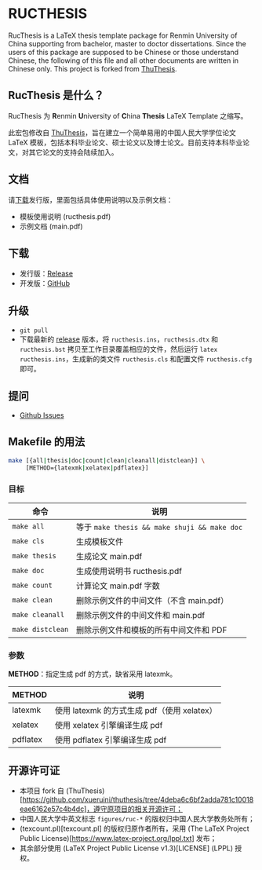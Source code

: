 RUCTHESIS
=========

RucThesis is a LaTeX thesis template package for Renmin University of China supporting from bachelor, master to doctor dissertations. Since the users of this package are supposed to be Chinese or those understand Chinese, the following of this file and all other documents are written in Chinese only. This project is forked from [ThuThesis](https://github.com/xueruini/thuthesis).


RucThesis 是什么？
-----------------

RucThesis 为 <b>R</b>enmin <b>U</b>niversity of <b>C</b>hina <b>Thesis</b> LaTeX Template 之缩写。

此宏包修改自 [ThuThesis](https://github.com/xueruini/thuthesis)，旨在建立一个简单易用的中国人民大学学位论文 LaTeX 模板，包括本科毕业论文、硕士论文以及博士论文。目前支持本科毕业论文，对其它论文的支持会陆续加入。


文档
----

请[下载](https://github.com/abuccts/ructhesis/releases)发行版，里面包括具体使用说明以及示例文档：

* 模板使用说明 (ructhesis.pdf)
* 示例文档 (main.pdf)


下载
----

* 发行版：[Release](https://github.com/abuccts/ructhesis/releases)
* 开发版：[GitHub](https://github.com/abuccts/ructhesis)

升级
----

* `git pull`
* 下载最新的 [release](https://github.com/abuccts/ructhesis/releases) 版本，将 `ructhesis.ins`，`ructhesis.dtx` 和 `ructhesis.bst` 拷贝至工作目录覆盖相应的文件，然后运行 `latex ructhesis.ins`，生成新的类文件 `ructhesis.cls` 和配置文件 `ructhesis.cfg` 即可。


提问
----

* [Github Issues](http://github.com/abuccts/ructhesis/issues)


Makefile 的用法
---------------

``` sh
make [{all|thesis|doc|count|clean|cleanall|distclean}] \
     [METHOD={latexmk|xelatex|pdflatex}]
```

### 目标

| 命令             | 说明                                         |
| ---------------- | -------------------------------------------- |
| `make all`       | 等于 `make thesis && make shuji && make doc` |
| `make cls`       | 生成模板文件                                 |
| `make thesis`    | 生成论文 main.pdf                            |
| `make doc`       | 生成使用说明书 ructhesis.pdf                 |
| `make count`     | 计算论文 main.pdf 字数                       |
| `make clean`     | 删除示例文件的中间文件（不含 main.pdf）      |
| `make cleanall`  | 删除示例文件的中间文件和 main.pdf            |
| `make distclean` | 删除示例文件和模板的所有中间文件和 PDF       |

### 参数


**METHOD**：指定生成 pdf 的方式，缺省采用 latexmk。

| METHOD   | 说明                                        |
| -------- | ------------------------------------------- |
| latexmk  | 使用 latexmk 的方式生成 pdf（使用 xelatex） |
| xelatex  | 使用 xelatex 引擎编译生成 pdf               |
| pdflatex | 使用 pdflatex 引擎编译生成 pdf              |


开源许可证
----------

* 本项目 fork 自 (ThuThesis)[https://github.com/xueruini/thuthesis/tree/4deba6c6bf2adda781c10018eae6162e57c4b4dc]，遵守原项目的相关开源许可；
* 中国人民大学中英文标志 `figures/ruc-*` 的版权归中国人民大学教务处所有；
* (texcount.pl)[texcount.pl] 的版权归原作者所有，采用 (The LaTeX Project Public License)[https://www.latex-project.org/lppl.txt] 发布；
* 其余部分使用 (LaTeX Project Public License v1.3)[LICENSE] (LPPL) 授权。